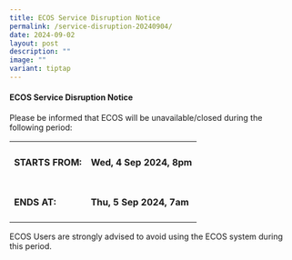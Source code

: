 ```yaml
---
title: ECOS Service Disruption Notice
permalink: /service-disruption-20240904/
date: 2024-09-02
layout: post
description: ""
image: ""
variant: tiptap
---
```

<h4><strong>ECOS Service Disruption Notice</strong></h4>
<p>Please be informed that ECOS will be unavailable/closed during the following
period:</p>
<table style="minWidth: 50px">
<colgroup>
<col>
<col>
</colgroup>
<tbody>
<tr>
<th rowspan="1" colspan="1">
<h4>STARTS FROM:</h4>
</th>
<th rowspan="1" colspan="1">
<h4><strong>Wed, 4 Sep 2024, 8pm</strong></h4>
</th>
</tr>
<tr>
<td rowspan="1" colspan="1">
<h4>ENDS AT:</h4>
</td>
<td rowspan="1" colspan="1">
<h4><strong>Thu, 5 Sep 2024, 7am</strong></h4>
</td>
</tr>
</tbody>
</table>
<p>ECOS Users are strongly advised to avoid using the ECOS system during
this period.</p>
